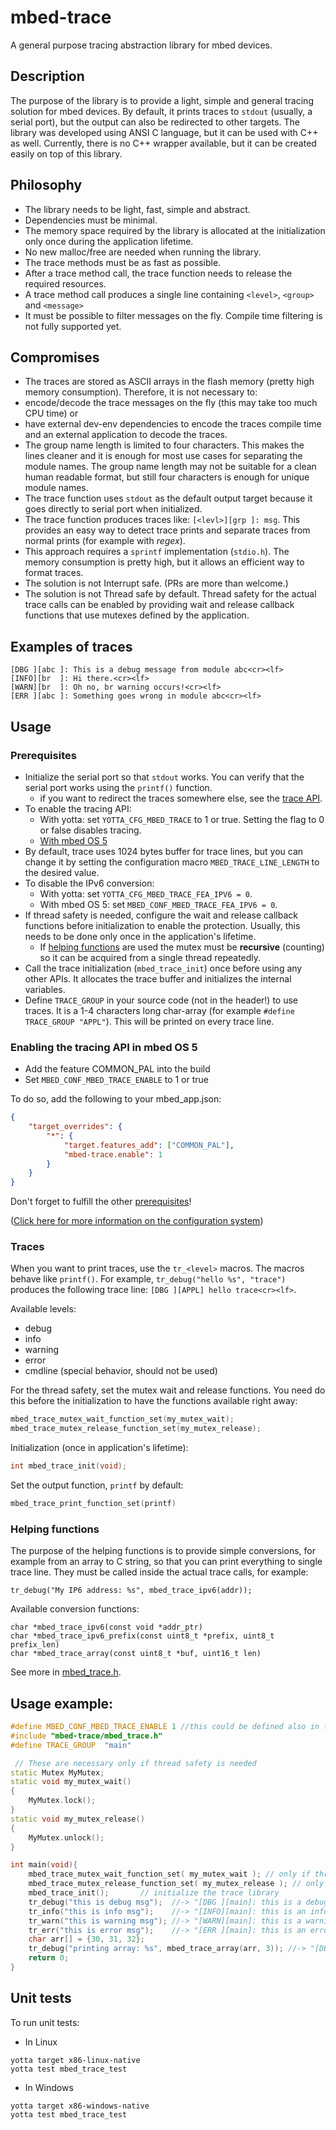# mbed-trace

A general purpose tracing abstraction library for mbed devices.

## Description

The purpose of the library is to provide a light, simple and general tracing solution for mbed devices. By default, it prints traces to `stdout` (usually, a serial port), but the output can also be redirected to other targets. The library was developed using ANSI C language, but it can be used with C++ as well. Currently, there is no C++ wrapper available, but it can be created easily on top of this library.

## Philosophy

* The library needs to be light, fast, simple and abstract.
* Dependencies must be minimal.
* The memory space required by the library is allocated at the initialization only once during the application lifetime.
* No new malloc/free are needed when running the library.
* The trace methods must be as fast as possible.
* After a trace method call, the trace function needs to release the required resources.
* A trace method call produces a single line containing `<level>`, `<group>` and `<message>`
* It must be possible to filter messages on the fly. Compile time filtering is not fully supported yet.

## Compromises

* The traces are stored as ASCII arrays in the flash memory (pretty high memory consumption). Therefore, it is not necessary to:
 * encode/decode the trace messages on the fly (this may take too much CPU time) or 
 * have external dev-env dependencies to encode the traces compile time and an external application to decode the traces. 
* The group name length is limited to four characters. This makes the lines cleaner and it is enough for most use cases for separating the module names. The group name length may not be suitable for a clean human readable format, but still four characters is enough for unique module names.
* The trace function uses `stdout` as the default output target because it goes directly to serial port when initialized. 
* The trace function produces traces like: `[<levl>][grp ]: msg`. This provides an easy way to detect trace prints and separate traces from normal prints (for example with _regex_).
* This approach requires a `sprintf` implementation (`stdio.h`). The memory consumption is pretty high, but it allows an efficient way to format traces.
* The solution is not Interrupt safe. (PRs are more than welcome.)
* The solution is not Thread safe by default. Thread safety for the actual trace calls can be enabled by providing wait and release callback functions that use mutexes defined by the application. 

## Examples of traces

```
[DBG ][abc ]: This is a debug message from module abc<cr><lf>
[INFO][br  ]: Hi there.<cr><lf>
[WARN][br  ]: Oh no, br warning occurs!<cr><lf>
[ERR ][abc ]: Something goes wrong in module abc<cr><lf>
```

## Usage

### Prerequisites

* Initialize the serial port so that `stdout` works. You can verify that the serial port works using the `printf()` function.
    * if you want to redirect the traces somewhere else, see the [trace API](https://github.com/ARMmbed/mbed-trace/blob/master/mbed-trace/mbed_trace.h#L170).
* To enable the tracing API:
    * With yotta: set `YOTTA_CFG_MBED_TRACE` to 1 or true. Setting the flag to 0 or false disables tracing.
    * [With mbed OS 5](#enabling-the-tracing-api-in-mbed-os-5)
* By default, trace uses 1024 bytes buffer for trace lines, but you can change it by setting the configuration macro `MBED_TRACE_LINE_LENGTH` to the desired value.
* To disable the IPv6 conversion:
    * With yotta: set `YOTTA_CFG_MBED_TRACE_FEA_IPV6 = 0`.
    * With mbed OS 5: set `MBED_CONF_MBED_TRACE_FEA_IPV6 = 0`.
* If thread safety is needed, configure the wait and release callback functions before initialization to enable the protection. Usually, this needs to be done only once in the application's lifetime.
    * If [helping functions](#helping-functions) are used the mutex must be **recursive** (counting) so it can be acquired from a single thread repeatedly.
* Call the trace initialization (`mbed_trace_init`) once before using any other APIs. It allocates the trace buffer and initializes the internal variables.
* Define `TRACE_GROUP` in your source code (not in the header!) to use traces. It is a 1-4 characters long char-array (for example `#define TRACE_GROUP "APPL"`). This will be printed on every trace line.

### Enabling the tracing API in mbed OS 5

* Add the feature COMMON_PAL into the build
* Set `MBED_CONF_MBED_TRACE_ENABLE` to 1 or true

To do so, add the following to your mbed_app.json:

```json
{
    "target_overrides": {
        "*": {
            "target.features_add": ["COMMON_PAL"],
            "mbed-trace.enable": 1
        }
    }
}
```

Don't forget to fulfill the other [prerequisites](#prerequisites)!

([Click here for more information on the configuration system](https://docs.mbed.com/docs/mbed-os-api/en/latest/config_system/))

### Traces

When you want to print traces, use the `tr_<level>` macros. The macros behave like `printf()`. For example, `tr_debug("hello %s", "trace")` produces the following trace line: `[DBG ][APPL] hello trace<cr><lf>`.

Available levels:

* debug
* info
* warning
* error
* cmdline (special behavior, should not be used)

For the thread safety, set the mutex wait and release functions. You need do this before the initialization to have the functions available right away:

```c
mbed_trace_mutex_wait_function_set(my_mutex_wait);
mbed_trace_mutex_release_function_set(my_mutex_release);
```

Initialization (once in application's lifetime):

```c
int mbed_trace_init(void);
```

Set the output function, `printf` by default:

```c
mbed_trace_print_function_set(printf)
```

### Helping functions

The purpose of the helping functions is to provide simple conversions, for example from an array to C string, so that you can print everything to single trace line. They must be called inside the actual trace calls, for example:

```
tr_debug("My IP6 address: %s", mbed_trace_ipv6(addr));
```

Available conversion functions:

```
char *mbed_trace_ipv6(const void *addr_ptr)
char *mbed_trace_ipv6_prefix(const uint8_t *prefix, uint8_t prefix_len)
char *mbed_trace_array(const uint8_t *buf, uint16_t len)
```

See more in [mbed_trace.h](https://github.com/ARMmbed/mbed-trace/blob/master/mbed-trace/mbed_trace.h).


## Usage example:

```c++
#define MBED_CONF_MBED_TRACE_ENABLE 1 //this could be defined also in the mbed-cli configuration file mbed_app.json
#include "mbed-trace/mbed_trace.h"
#define TRACE_GROUP  "main"

 // These are necessary only if thread safety is needed
static Mutex MyMutex;
static void my_mutex_wait()
{
    MyMutex.lock();
}
static void my_mutex_release()
{
    MyMutex.unlock();
}

int main(void){
    mbed_trace_mutex_wait_function_set( my_mutex_wait ); // only if thread safety is needed
    mbed_trace_mutex_release_function_set( my_mutex_release ); // only if thread safety is needed
    mbed_trace_init();       // initialize the trace library
    tr_debug("this is debug msg");  //-> "[DBG ][main]: this is a debug msg"
    tr_info("this is info msg");    //-> "[INFO][main]: this is an info msg"
    tr_warn("this is warning msg"); //-> "[WARN][main]: this is a warning msg"
    tr_err("this is error msg");    //-> "[ERR ][main]: this is an error msg"
    char arr[] = {30, 31, 32};
    tr_debug("printing array: %s", mbed_trace_array(arr, 3)); //-> "[DBG ][main]: printing array: 01:02:03"
    return 0;
}
```

## Unit tests

To run unit tests:

* In Linux

```
yotta target x86-linux-native
yotta test mbed_trace_test
```

* In Windows

```
yotta target x86-windows-native
yotta test mbed_trace_test
```
